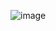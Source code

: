 ![image](https://github.com/chcnjlKing/chcnjlKing/assets/148839328/f455f252-6619-462e-83a3-7d32f47282fe)
